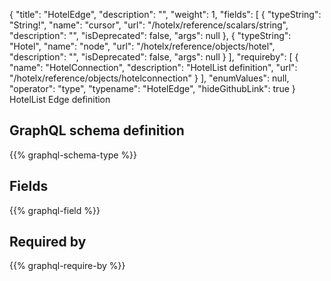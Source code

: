 {
  "title": "HotelEdge",
  "description": "",
  "weight": 1,
  "fields": [
    {
      "typeString": "String!",
      "name": "cursor",
      "url": "/hotelx/reference/scalars/string",
      "description": "",
      "isDeprecated": false,
      "args": null
    },
    {
      "typeString": "Hotel",
      "name": "node",
      "url": "/hotelx/reference/objects/hotel",
      "description": "",
      "isDeprecated": false,
      "args": null
    }
  ],
  "requireby": [
    {
      "name": "HotelConnection",
      "description": "HotelList definition",
      "url": "/hotelx/reference/objects/hotelconnection"
    }
  ],
  "enumValues": null,
  "operator": "type",
  "typename": "HotelEdge",
  "hideGithubLink": true
}
HotelList Edge definition
## GraphQL schema definition

{{% graphql-schema-type %}}

## Fields

{{% graphql-field %}}

## Required by

{{% graphql-require-by %}}
